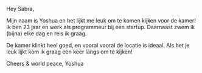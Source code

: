 Hey Sabra,

Mijn naam is Yoshua en het lijkt me leuk om te komen kijken voor de kamer! Ik ben 23 jaar en werk als programmeur bij een startup. Daarnaast zwem ik (bijna) elke dag en reis ik graag.

De kamer klinkt heel goed, en vooral vooral de locatie is ideaal. Als het je leuk lijkt kom ik graag een keer langs om te kijken!

Cheers & world peace, 
Yoshua